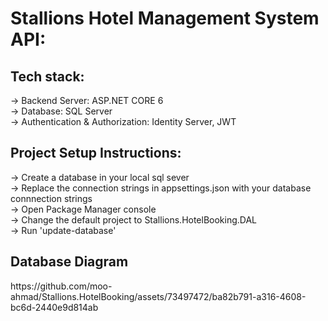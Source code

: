 <h1>Stallions Hotel Management System API:</h1>

<h2>Tech stack:</h2>
-> Backend Server: ASP.NET CORE 6 <br>
-> Database: SQL Server <br>
-> Authentication & Authorization: Identity Server, JWT <br>

<h2>Project Setup Instructions: </h2>
-> Create a database in your local sql sever <br>
-> Replace the connection strings in appsettings.json with your database connnection strings<br>
-> Open Package Manager console <br>
-> Change the default project to Stallions.HotelBooking.DAL <br>
-> Run 'update-database' <br>
<h2>Database Diagram</h2>
https://github.com/moo-ahmad/Stallions.HotelBooking/assets/73497472/ba82b791-a316-4608-bc6d-2440e9d814ab
